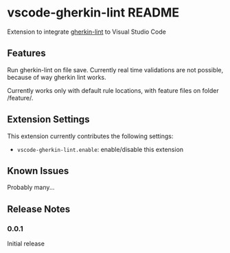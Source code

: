 # vscode-gherkin-lint README

Extension to integrate [gherkin-lint](https://github.com/vsiakka/gherkin-lint) to Visual Studio Code

## Features

Run gherkin-lint on file save. Currently real time validations are not possible, because of way gherkin lint works.

Currently works only with default rule locations, with feature files on folder /feature/.

## Extension Settings

This extension currently contributes the following settings:

* `vscode-gherkin-lint.enable`: enable/disable this extension

## Known Issues

Probably many...

## Release Notes

### 0.0.1

Initial release
